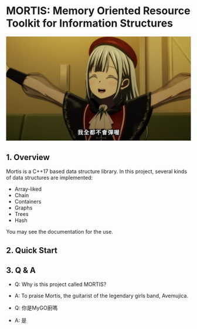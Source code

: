 # MORTIS: Memory Oriented Resource Toolkit for Information Structures

![image](mortis.png)

## 1. Overview

Mortis is a C++17 based data structure library. In this project, several kinds of data structures are implemented:

- Array-liked
- Chain
- Containers
- Graphs
- Trees
- Hash

You may see the documentation for the use.

## 2. Quick Start

## 3. Q & A

- Q: Why is this project called MORTIS?
- A: To praise Mortis, the guitarist of the legendary girls band, Avemujica.

- Q: 你是MyGO廚嗎
- A: 是